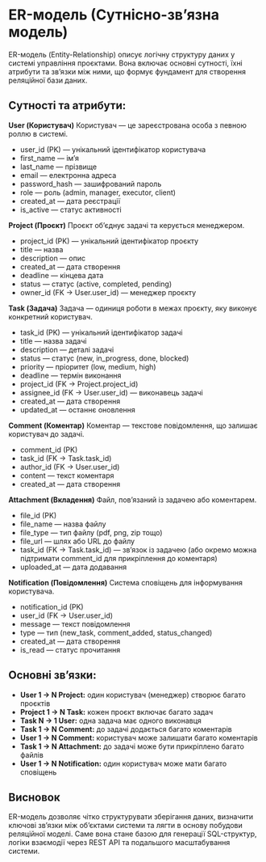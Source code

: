 # ER-модель (Сутнісно-зв’язна модель)

ER-модель (Entity-Relationship) описує логічну структуру даних у системі управління проєктами. Вона включає основні сутності, їхні атрибути та зв’язки між ними, що формує фундамент для створення реляційної бази даних.

## Сутності та атрибути:

**User (Користувач)**
Користувач — це зареєстрована особа з певною роллю в системі.
- user_id (PK) — унікальний ідентифікатор користувача  
- first_name — ім’я 
- last_name — прізвище 
- email — електронна адреса
- password_hash — зашифрований пароль
- role — роль (admin, manager, executor, client)
- created_at — дата реєстрації
- is_active — статус активності

**Project (Проєкт)**
Проєкт об’єднує задачі та керується менеджером.
- project_id (PK) — унікальний ідентифікатор проєкту
- title — назва
- description — опис
- created_at — дата створення
- deadline — кінцева дата
- status — статус (active, completed, pending)
- owner_id (FK → User.user_id) — менеджер проєкту 

**Task (Задача)**
Задача — одиниця роботи в межах проєкту, яку виконує конкретний користувач.  
- task_id (PK) — унікальний ідентифікатор задачі
- title — назва задачі
- description — деталі задачі
- status — статус (new, in_progress, done, blocked)
- priority — пріоритет (low, medium, high)
- deadline — термін виконання
- project_id (FK → Project.project_id)
- assignee_id (FK → User.user_id) — виконавець задачі
- created_at — дата створення
- updated_at — останнє оновлення

**Comment (Коментар)**
Коментар — текстове повідомлення, що залишає користувач до задачі.
- comment_id (PK)
- task_id (FK → Task.task_id)
- author_id (FK → User.user_id)
- content — текст коментаря
- created_at — дата створення  

**Attachment (Вкладення)**
Файл, пов’язаний із задачею або коментарем.
- file_id (PK)
- file_name — назва файлу
- file_type — тип файлу (pdf, png, zip тощо)
- file_url — шлях або URL до файлу
- task_id (FK → Task.task_id) — зв’язок із задачею (або окремо можна підтримати comment_id для прикріплення до коментаря)
- uploaded_at — дата додавання  

**Notification (Повідомлення)**
Система сповіщень для інформування користувача.
- notification_id (PK)
- user_id (FK → User.user_id)
- message — текст повідомлення
- type — тип (new_task, comment_added, status_changed)
- created_at — дата створення
- is_read — статус прочитання  

## Основні зв’язки:

- **User 1 → N Project:** один користувач (менеджер) створює багато проєктів
- **Project 1 → N Task:** кожен проєкт включає багато задач
- **Task N → 1 User:** одна задача має одного виконавця
- **Task 1 → N Comment:** до задачі додається багато коментарів
- **User 1 → N Comment:** користувач може залишати багато коментарів
- **Task 1 → N Attachment:** до задачі може бути прикріплено багато файлів
- **User 1 → N Notification:** один користувач може мати багато сповіщень

## Висновок

ER-модель дозволяє чітко структурувати зберігання даних, визначити ключові зв’язки між об’єктами системи та лягти в основу побудови реляційної моделі. Саме вона стане базою для генерації SQL-структур, логіки взаємодії через REST API та подальшого масштабування системи.
